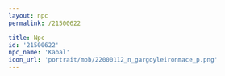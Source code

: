 ```yaml
---
layout: npc
permalink: /21500622

title: Npc
id: '21500622'
npc_name: 'Kabal'
icon_url: 'portrait/mob/22000112_n_gargoyleironmace_p.png'
---
```

